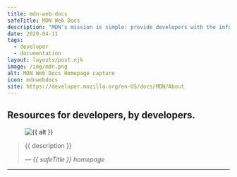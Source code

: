 ```yaml
---
title: mdn-web-docs
safeTitle: MDN Web Docs
description: "MDN's mission is simple: provide developers with the information they need to easily build projects on the open Web."
date: 2020-04-11
tags:
  - developer
  - documentation
layout: layouts/post.njk
image: /img/mdn.png
alt: MDN Web Docs Homepage capture
icon: mdnwebdocs
site: https://developer.mozilla.org/en-US/docs/MDN/About
---
```


<div class="box">

## Resources for developers, by developers.

<figure class="image">
<img alt="{{ alt }}" src="{{ image }}">
</figure>

> {{ description }}
>
> <cite>&mdash; {{ safeTitle }} homepage</cite>

</div>

---